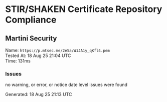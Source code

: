 # STIR/SHAKEN Certificate Repository Compliance

## Martini Security

Name: `https://p.mtsec.me/2e5a/W1JA1y_qKfl4.pem`\
Tested At: 18 Aug 25 21:04 UTC\
Time: 131ms

### Issues

no warning, or error, or notice date level issues were found

Generated: 18 Aug 25 21:13 UTC